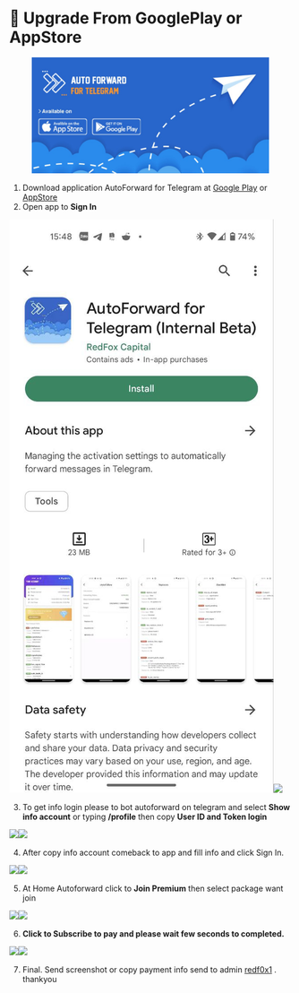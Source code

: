 # 🦸 Upgrade From GooglePlay or AppStore

<figure><img src=".gitbook/assets/image (71).png" alt=""><figcaption></figcaption></figure>

1. Download application AutoForward for Telegram at [Google Play](https://play.google.com/store/apps/details?id=com.autoforward.telegramforward) or [AppStore](https://bit.ly/autoforward-for-telegram-ios)
2. Open app to **Sign In**

![](.gitbook/assets/telegram-cloud-photo-size-5-6080351979831407347-y.jpg)![](.gitbook/assets/Screenshot\_20230311-151017.png)

3. To get info login please to bot autoforward on telegram and select **Show info account** or typing **/profile** then copy **User ID and Token login**

![](.gitbook/assets/Screenshot\_20230311-151052.png)![](.gitbook/assets/Screenshot\_20230311-151110.png)

4. After copy info account comeback to app and fill info and click Sign In.

![](<.gitbook/assets/Screenshot\_20230311-151110 (2).png>)![](.gitbook/assets/Screenshot\_20230311-151131.png)

5. At Home Autoforward click to **Join Premium** then select package want join

![](.gitbook/assets/Screenshot\_20230311-151140.png)![](.gitbook/assets/Screenshot\_20230311-151150.png)

6. **Click to Subscribe to pay and please wait few seconds to completed.**

![](.gitbook/assets/Screenshot\_20230311-151215.png)![](.gitbook/assets/Screenshot\_20230311-150952.png)

7. Final. Send screenshot or copy payment info send to admin [redf0x1](https://t.me/redf0x1) . thankyou
